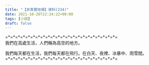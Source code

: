 ```yaml
---
title: "【非真實地場】資料(234)"
date: 2021-10-26T22:24:22+08:00
tags: [小說]
draft: false
---
```


=\*=\*=\*=\*=\*=\*=\*=\*=\*=\*=\*=\*=\*=\*=\*=\*=\*=\*=\*=\*=\*=\*=  
我們在高處生活，人們稱為高空的地方。    

我們每天都在生活，我們每天都在飛行。在白天、夜裡、冰暴中、雨雪間。  
=\*=\*=\*=\*=\*=\*=\*=\*=\*=\*=\*=\*=\*=\*=\*=\*=\*=\*=\*=\*=\*=\*=  
